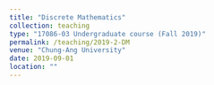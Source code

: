 ```yaml
---
title: "Discrete Mathematics"
collection: teaching
type: "17086-03 Undergraduate course (Fall 2019)"
permalink: /teaching/2019-2-DM
venue: "Chung-Ang University"
date: 2019-09-01
location: ""
---
```

